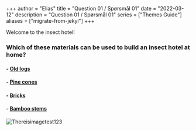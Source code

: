 +++
author = "Elias"
title = "Question 01 / Spørsmål 01"
date = "2022-03-12"
description = "Question 01 / Spørsmål 01"
series = ["Themes Guide"]
aliases = ["migrate-from-jekyl"]
+++

Welcome to the insect hotel!



### Which of these materials can be used to build an insect hotel at home?


#### - [Old logs](alternative1)
#### - [Pine cones](alternative2)
#### - [Bricks](alternative3)
#### - [Bamboo stems](alternative4)

![Thereisimagetest123](/img/insect-hotel.jpg)
